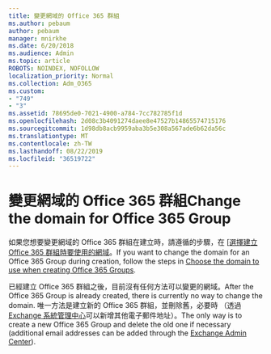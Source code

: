 ```yaml
---
title: 變更網域的 Office 365 群組
ms.author: pebaum
author: pebaum
manager: mnirkhe
ms.date: 6/20/2018
ms.audience: Admin
ms.topic: article
ROBOTS: NOINDEX, NOFOLLOW
localization_priority: Normal
ms.collection: Adm_O365
ms.custom:
- "749"
- "3"
ms.assetid: 78695de0-7021-4900-a784-7cc782785f1d
ms.openlocfilehash: 2d08c3b4091274daee8e47527b14865574715176
ms.sourcegitcommit: 1d98db8acb9959aba3b5e308a567ade6b62da56c
ms.translationtype: MT
ms.contentlocale: zh-TW
ms.lasthandoff: 08/22/2019
ms.locfileid: "36519722"
---
```

# <a name="change-the-domain-for-office-365-group"></a><span data-ttu-id="67198-102">變更網域的 Office 365 群組</span><span class="sxs-lookup"><span data-stu-id="67198-102">Change the domain for Office 365 Group</span></span>

<span data-ttu-id="67198-103">如果您想要變更網域的 Office 365 群組在建立時，請遵循的步驟，在 [[選擇建立 Office 365 群組時要使用的網域](https://support.office.com/article/7cf5655d-e523-4bc3-a93b-3ccebf44a01a.aspx)。</span><span class="sxs-lookup"><span data-stu-id="67198-103">If you want to change the domain for an Office 365 Group during creation, follow the steps in [Choose the domain to use when creating Office 365 Groups](https://support.office.com/article/7cf5655d-e523-4bc3-a93b-3ccebf44a01a.aspx).</span></span>
  
<span data-ttu-id="67198-104">已經建立 Office 365 群組之後，目前沒有任何方法可以變更的網域。</span><span class="sxs-lookup"><span data-stu-id="67198-104">After the Office 365 Group is already created, there is currently no way to change the domain.</span></span> <span data-ttu-id="67198-105">唯一方法是建立新的 Office 365 群組，並刪除舊，必要時 （透過[Exchange 系統管理中心](https://outlook.office365.com/ecp.aspx)可以新增其他電子郵件地址）。</span><span class="sxs-lookup"><span data-stu-id="67198-105">The only way is to create a new Office 365 Group and delete the old one if necessary (additional email addresses can be added through the [Exchange Admin Center](https://outlook.office365.com/ecp.aspx)).</span></span>